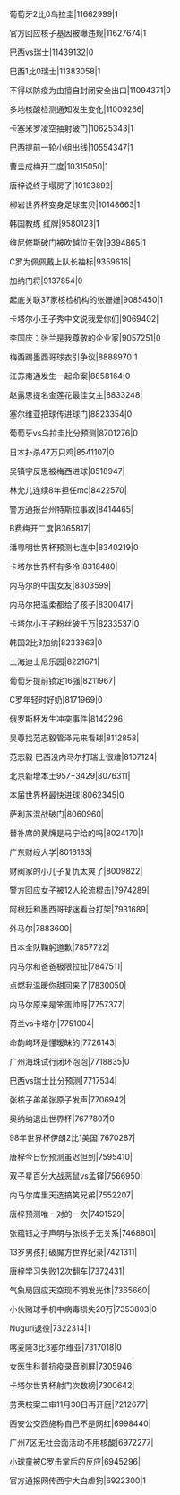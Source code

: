 葡萄牙2比0乌拉圭|11662999|1

官方回应核子基因被曝违规|11627674|1

巴西vs瑞士|11439132|0

巴西1比0瑞士|11383058|1

不得以防疫为由擅自封闭安全出口|11094371|0

多地核酸检测通知发生变化|11009266|

卡塞米罗凌空抽射破门|10625343|1

巴西提前一轮小组出线|10554347|1

曹圭成梅开二度|10315050|1

唐梓说终于塌房了|10193892|

柳岩世界杯变身足球宝贝|10148663|1

韩国教练 红牌|9580123|1

维尼修斯破门被吹越位无效|9394865|1

C罗为佩佩戴上队长袖标|9359616|

加纳门将|9137854|0

起底关联37家核检机构的张姗姗|9085450|1

卡塔尔小王子秀中文说我爱你们|9069402|

李国庆：张兰是我尊敬的企业家|9057251|0

梅西踢墨西哥球衣引争议|8888970|1

江苏南通发生一起命案|8858164|0

赵露思提名金莲花最佳女主|8833248|

塞尔维亚把球传进球门|8823354|0

葡萄牙vs乌拉圭比分预测|8701276|0

日本扑杀47万只鸡|8541107|0

吴镇宇反思被梅西进球|8518947|

林允儿连续8年担任mc|8422570|

警方通报台州特斯拉事故|8414465|

B费梅开二度|8365817|

潘粤明世界杯预测七连中|8340219|0

卡塔尔世界杯有多冷|8318480|

内马尔的中国女友|8303599|

内马尔把温柔都给了孩子|8300417|

卡塔尔小王子粉丝破千万|8233537|0

韩国2比3加纳|8233363|0

上海迪士尼乐园|8221671|

葡萄牙提前锁定16强|8211967|

C罗年轻时好奶|8171969|0

俄罗斯杯发生冲突事件|8142296|

吴尊找范志毅管泽元来看球|8112858|

范志毅 巴西没内马尔打瑞士很难|8107124|

北京新增本土957+3429|8076311|

本届世界杯最快进球|8062345|0

萨利苏混战破门|8060960|

替补席的黄牌是马宁给的吗|8024170|1

广东财经大学|8016133|

财阀家的小儿子复仇太爽了|8009822|

警方回应女子被12人轮流棍击|7974289|

阿根廷和墨西哥球迷看台打架|7931689|

外马尔|7883600|

日本全队鞠躬道歉|7857722|

内马尔和爸爸极限拉扯|7847511|

点燃我温暖你甜回来了|7830050|

内马尔原来是笨蛋帅哥|7757377|

荷兰vs卡塔尔|7751004|

命韵峋环是懂暧昧的|7726143|

广州海珠试行闭环泡泡|7718835|0

巴西vs瑞士比分预测|7717534|

张核子弟弟张原子发声|7706942|

奥纳纳退出世界杯|7677807|0

98年世界杯伊朗2比1美国|7670287|

唐梓今日份预测虽迟但到|7595410|

双子星百分大战恶鼠vs孟铎|7566950|

内马尔库里天选搞笑兄弟|7552207|

唐梓预测唯一对的一次|7491529|

张蕴钰之子声明与张核子无关系|7468801|

13岁男孩打破魔方世界纪录|7421311|

唐梓学习失败12次翻车|7372431|

气象局回应天空现不明发光体|7365660|

小伙赌球手机中病毒损失20万|7353803|0

Nuguri退役|7322314|1

喀麦隆3比3塞尔维亚|7317018|0

女医生科普抗疫录音刷屏|7305946|

卡塔尔世界杯射门次数榜|7300642|

劳荣枝案二审11月30日再开庭|7212677|

西安公交西施称自己不是网红|6998440|

广州7区无社会面活动不用核酸|6972277|

小球童被C罗击掌后的反应|6945296|

官方通报网传西宁大白虐狗|6922300|1


